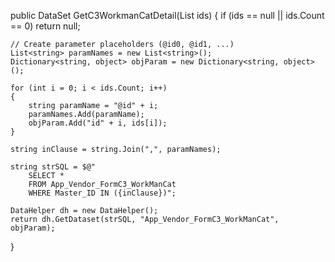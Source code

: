 public DataSet GetC3WorkmanCatDetail(List<string> ids)
{
    if (ids == null || ids.Count == 0)
        return null;

    // Create parameter placeholders (@id0, @id1, ...)
    List<string> paramNames = new List<string>();
    Dictionary<string, object> objParam = new Dictionary<string, object>();

    for (int i = 0; i < ids.Count; i++)
    {
        string paramName = "@id" + i;
        paramNames.Add(paramName);
        objParam.Add("id" + i, ids[i]);
    }

    string inClause = string.Join(",", paramNames);

    string strSQL = $@"
        SELECT * 
        FROM App_Vendor_FormC3_WorkManCat 
        WHERE Master_ID IN ({inClause})";

    DataHelper dh = new DataHelper();
    return dh.GetDataset(strSQL, "App_Vendor_FormC3_WorkManCat", objParam);
}
